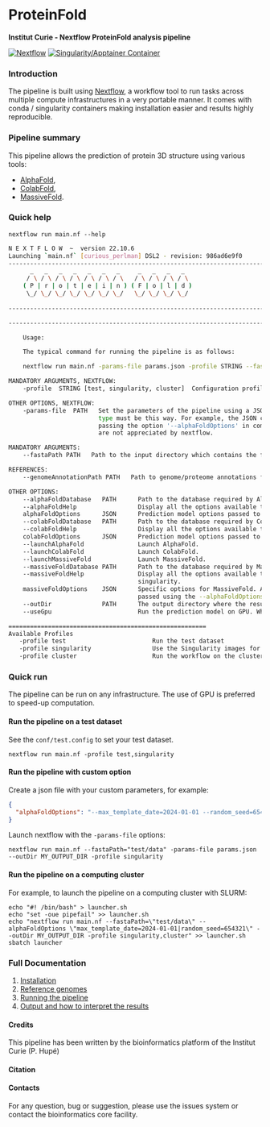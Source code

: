 # ProteinFold

**Institut Curie - Nextflow ProteinFold analysis pipeline**

[![Nextflow](https://img.shields.io/badge/nextflow-%E2%89%A522.10.6-brightgreen.svg)](https://www.nextflow.io/)
[![Singularity/Apptainer Container](https://img.shields.io/badge/singularity-available-7E4C74.svg)](https://apptainer.org/)


### Introduction

The pipeline is built using [Nextflow](https://www.nextflow.io), a workflow tool to run tasks across multiple compute infrastructures in a very portable manner. 
It comes with conda / singularity containers making installation easier and results highly reproducible.


### Pipeline summary

This pipeline allows the prediction of protein 3D structure using various tools:

* [AlphaFold](https://github.com/google-deepmind/alphafold/),
* [ColabFold](https://github.com/sokrypton/ColabFold),
* [MassiveFold](https://github.com/GBLille/MassiveFold).

### Quick help

```
nextflow run main.nf --help
```

```bash
N E X T F L O W  ~  version 22.10.6
Launching `main.nf` [curious_perlman] DSL2 - revision: 986ad6e9f0
------------------------------------------------------------------------
      _   _   _   _   _   _   _     _   _   _   _  
     / \ / \ / \ / \ / \ / \ / \   / \ / \ / \ / \ 
    ( P | r | o | t | e | i | n ) ( F | o | l | d )
     \_/ \_/ \_/ \_/ \_/ \_/ \_/   \_/ \_/ \_/ \_/ 
    
------------------------------------------------------------------------

------------------------------------------------------------------------

    Usage:

    The typical command for running the pipeline is as follows:

    nextflow run main.nf -params-file params.json -profile STRING --fastaPath PATH 

MANDATORY ARGUMENTS, NEXTFLOW:
    -profile  STRING [test, singularity, cluster]  Configuration profile to use. Can use multiple (comma separated).

OTHER OPTIONS, NEXTFLOW:
    -params-file  PATH   Set the parameters of the pipeline using a JSON file configuration filei (i.e. 'params.json'). All parameters defined as JSON 
                         type must be this way. For example, the JSON can contain: "alphaFoldOptions": "--max_template=2024-01-01 --multimer". WARNING: 
                         passing the option '--alphaFoldOptions' in command line will throw an error when the option contains '-' or '--' characters which 
                         are not appreciated by nextflow.

MANDATORY ARGUMENTS:
    --fastaPath PATH   Path to the input directory which contains the fasta files.

REFERENCES:
    --genomeAnnotationPath PATH   Path to genome/proteome annotations folder used to predict the protein 3D structure.

OTHER OPTIONS:
    --alphaFoldDatabase   PATH      Path to the database required by AlphaFold.
    --alphaFoldHelp                 Display all the options available to run AlphaFold. Use this option in combination with -profile singularity.
    alphaFoldOptions      JSON      Prediction model options passed to AlphaFold or MassiveFold.
    --colabFoldDatabase   PATH      Path to the database required by ColabFold.
    --colabFoldHelp                 Display all the options available to run ColabFold. Use this option in combination with -profile singularity.
    colabFoldOptions      JSON      Prediction model options passed to ColabFold.
    --launchAlphaFold               Launch AlphaFold.
    --launchColabFold               Launch ColabFold.
    --launchMassiveFold             Launch MassiveFold.
    --massiveFoldDatabase PATH      Path to the database required by MassiveFold.
    --massiveFoldHelp               Display all the options available to run MassiveFold. Use this option in combination with -profile 
                                    singularity.
    massiveFoldOptions    JSON      Specific options for MassiveFold. As MassiveFold is an AlphaFold-like tool, standard AlphaFold options are 
                                    passed using the --alphaFoldOptions option.
    --outDir              PATH      The output directory where the results will be saved
    --useGpu                        Run the prediction model on GPU. While AlphaFold and MassiveFold can run on CPU, ColabFold requires GPU only.

=======================================================
Available Profiles
   -profile test                        Run the test dataset
   -profile singularity                 Use the Singularity images for each process. Use `--singularityPath` to define the insallation path
   -profile cluster                     Run the workflow on the cluster, instead of locally


```

### Quick run

The pipeline can be run on any infrastructure. The use of GPU is preferred to speed-up computation.

#### Run the pipeline on a test dataset

See the `conf/test.config` to set your test dataset.

```
nextflow run main.nf -profile test,singularity
```

#### Run the pipeline with custom option

Create a json file with your custom parameters, for example:

```json
{
  "alphaFoldOptions": "--max_template_date=2024-01-01 --random_seed=654321"
}
```

Launch nextflow with the `-params-file` options:
```
nextflow run main.nf --fastaPath="test/data" -params-file params.json --outDir MY_OUTPUT_DIR -profile singularity
```


#### Run the pipeline on a computing cluster

For example, to launch the pipeline on a computing cluster with SLURM:

```
echo "#! /bin/bash" > launcher.sh
echo "set -oue pipefail" >> launcher.sh
echo "nextflow run main.nf --fastaPath=\"test/data\" --alphaFoldOptions \"max_template_date=2024-01-01|random_seed=654321\" --outDir MY_OUTPUT_DIR -profile singularity,cluster" >> launcher.sh
sbatch launcher
```


### Full Documentation

1. [Installation](docs/installation.md)
2. [Reference genomes](docs/referenceGenomes.md)
3. [Running the pipeline](docs/usage.md)
4. [Output and how to interpret the results](docs/output.md)

#### Credits

This pipeline has been written by the bioinformatics platform of the Institut Curie (P. Hupé)

#### Citation

#### Contacts

For any question, bug or suggestion, please use the issues system or contact the bioinformatics core facility.
